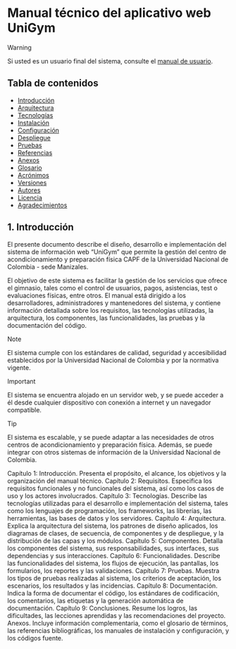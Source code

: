 # Manual técnico del aplicativo web UniGym

> [!WARNING]  
> Si usted es un usuario final del sistema, consulte el [manual de usuario](user.md).

## Tabla de contenidos

- [Introducción](#1-introducción)
- [Arquitectura](#2-arquitectura)
- [Tecnologías](#3-tecnologías)
- [Instalación](#4-instalación)
- [Configuración](#5-configuración)
- [Despliegue](#6-despliegue)
- [Pruebas](#7-pruebas)
- [Referencias](#8-referencias)
- [Anexos](#9-anexos)
- [Glosario](#10-glosario)
- [Acrónimos](#11-acrónimos)
- [Versiones](#12-versiones)
- [Autores](#13-autores)
- [Licencia](#14-licencia)
- [Agradecimientos](#15-agradecimientos)

## 1. Introducción

El presente documento describe el diseño, desarrollo e implementación del sistema de información web 
“UniGym” que permite la gestión del centro de acondicionamiento y preparación física CAPF de la Universidad Nacional de 
Colombia - sede Manizales.

El objetivo de este sistema es facilitar la gestión de los servicios que ofrece el gimnasio, tales como el control de 
usuarios, pagos, asistencias, test o evaluaciones físicas, entre otros. El manual está dirigido a los desarrolladores, 
administradores y mantenedores del sistema, y contiene información detallada sobre los requisitos, las tecnologías 
utilizadas, la arquitectura, los componentes, las funcionalidades, las pruebas y la documentación del código. 

> [!NOTE]
> El sistema cumple con los estándares de calidad, seguridad y accesibilidad establecidos por la Universidad Nacional 
> de Colombia y por la normativa vigente.

> [!IMPORTANT]
> El sistema se encuentra alojado en un servidor web, y se puede acceder a él desde cualquier dispositivo con 
> conexión a internet y un navegador compatible.

> [!TIP]
> El sistema es escalable, y se puede adaptar a las necesidades de otros centros de acondicionamiento y preparación
> física. Además, se puede integrar con otros sistemas de información de la Universidad Nacional de Colombia.

Capítulo 1: Introducción. Presenta el propósito, el alcance, los objetivos y la organización del manual técnico.
Capítulo 2: Requisitos. Especifica los requisitos funcionales y no funcionales del sistema, así como los casos de uso y los actores involucrados.
Capítulo 3: Tecnologías. Describe las tecnologías utilizadas para el desarrollo e implementación del sistema, tales como los lenguajes de programación, los frameworks, las librerías, las herramientas, las bases de datos y los servidores.
Capítulo 4: Arquitectura. Explica la arquitectura del sistema, los patrones de diseño aplicados, los diagramas de clases, de secuencia, de componentes y de despliegue, y la distribución de las capas y los módulos.
Capítulo 5: Componentes. Detalla los componentes del sistema, sus responsabilidades, sus interfaces, sus dependencias y sus interacciones.
Capítulo 6: Funcionalidades. Describe las funcionalidades del sistema, los flujos de ejecución, las pantallas, los formularios, los reportes y las validaciones.
Capítulo 7: Pruebas. Muestra los tipos de pruebas realizadas al sistema, los criterios de aceptación, los escenarios, los resultados y las incidencias.
Capítulo 8: Documentación. Indica la forma de documentar el código, los estándares de codificación, los comentarios, las etiquetas y la generación automática de documentación.
Capítulo 9: Conclusiones. Resume los logros, las dificultades, las lecciones aprendidas y las recomendaciones del proyecto.
Anexos. Incluye información complementaria, como el glosario de términos, las referencias bibliográficas, los manuales de instalación y configuración, y los códigos fuente.

